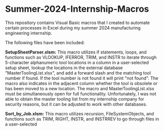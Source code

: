 # Summer-2024-Internship-Macros
This repository contains Visual Basic macros that I created to automate certain processes in Excel during my summer 2024 manufacturing engineering internship.

The following files have been included:

**SetupSheetParser.xlsm:** This macro utilizes if statements, loops, and functions such as VLOOKUP, IFERROR, TRIM, and INSTR to iterate through 5-character alphanumeric tool locations in a column in a user-selected setup sheet, lookup the locations in the external database "MasterToolingList.xlsx", and add a forward slash and the matching tool number if found. If the tool number is not found it will print "not found". The macro also indicates in the adjacent column whether the tool is obsolete or has been moved to a new location. The macro and MasterToolingList.xlsx must be simultaneously open for full functionality. Unfortunately, I was not able to obtain the master tooling list from my internship company for security reasons, but it can be adjusted to work with other databases.

**Sort_by_Job.xlsm:** This macro utilizes recursion, FileSystemObjects, and functions such as TRIM, RIGHT, INSTR, and INSTRREV to go through files in a user-selected
